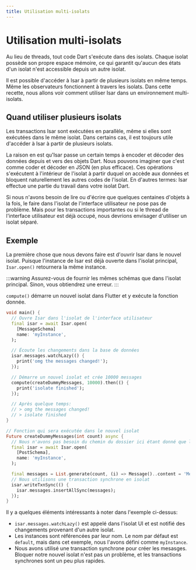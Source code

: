 ```yaml
---
title: Utilisation multi-isolats
---
```


# Utilisation multi-isolats

Au lieu de threads, tout code Dart s'exécute dans des isolats. Chaque isolat possède son propre espace mémoire, ce qui garantit qu'aucun des états d'un isolat n'est accessible depuis un autre isolat.

Il est possible d'accéder à Isar à partir de plusieurs isolats en même temps. Même les observateurs fonctionnent à travers les isolats. Dans cette recette, nous allons voir comment utiliser Isar dans un environnement multi-isolats.

## Quand utiliser plusieurs isolats

Les transactions Isar sont exécutées en parallèle, même si elles sont exécutées dans le même isolat. Dans certains cas, il est toujours utile d'accéder à Isar à partir de plusieurs isolats.

La raison en est qu'Isar passe un certain temps à encoder et décoder des données depuis et vers des objets Dart. Nous pouvons imaginer que c'est comme coder et décoder en JSON (en plus efficace). Ces opérations s'exécutent à l'intérieur de l'isolat à partir duquel on accède aux données et bloquent naturellement les autres codes de l'isolat. En d'autres termes: Isar effectue une partie du travail dans votre isolat Dart.

Si nous n'avons besoin de lire ou d'écrire que quelques centaines d'objets à la fois, le faire dans l'isolat de l'interface utilisateur ne pose pas de problème. Mais pour les transactions importantes ou si le thread de l'interface utilisateur est déjà occupé, nous devrions envisager d'utiliser un isolat séparé.

## Exemple

La première chose que nous devons faire est d'ouvrir Isar dans le nouvel isolat. Puisque l'instance de Isar est déjà ouverte dans l'isolat principal, `Isar.open()` retournera la même instance.

:::warning
Assurez-vous de fournir les mêmes schémas que dans l'isolat principal. Sinon, vous obtiendrez une erreur.
:::

`compute()` démarre un nouvel isolat dans Flutter et y exécute la fonction donnée.

```dart
void main() {
  // Ouvre Isar dans l'isolat de l'interface utilisateur
  final isar = await Isar.open(
    [MessageSchema]
    name: 'myInstance',
  );

  // Écoute les changements dans la base de données
  isar.messages.watchLazy(() {
    print('omg the messages changed!');
  });

  // Démarre un nouvel isolat et crée 10000 messages
  compute(createDummyMessages, 10000).then(() {
    print('isolate finished');
  });

  // Après quelque temps:
  // > omg the messages changed!
  // > isolate finished
}

// Fonction qui sera exécutée dans le nouvel isolat
Future createDummyMessages(int count) async {
  // Nous n'avons pas besoin du chemin du dossier ici étant donné que l'instance est déjà ouverte.
  final isar = await Isar.open(
    [PostSchema],
    name: 'myInstance',
  );

  final messages = List.generate(count, (i) => Message()..content = 'Message $i');
  // Nous utilisons une transaction synchrone en isolat
  isar.writeTxnSync(() {
    isar.messages.insertAllSync(messages);
  });
}
```

Il y a quelques éléments intéressants à noter dans l'exemple ci-dessus:

- `isar.messages.watchLazy()` est appelé dans l'isolat UI et est notifié des changements provenant d'un autre isolat.
- Les instances sont référencées par leur nom. Le nom par défaut est `default`, mais dans cet exemple, nous l'avons défini comme `myInstance`.
- Nous avons utilisé une transaction synchrone pour créer les mesasges. Bloquer notre nouvel isolat n'est pas un problème, et les transactions synchrones sont un peu plus rapides.
